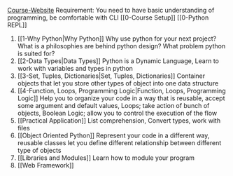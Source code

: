 [Course-Website](practical.learnpython.dev)
Requirement: You need to have basic understanding of programming, be comfortable with CLI
[[0-Course Setup]]
[[0-Python REPL]]
1. [[1-Why Python|Why Python]]
   Why use python for your next project? What is a philosophies are behind python design? What problem python is suited for?
2. [[2-Data Types|Data Types]]
   Python is a Dynamic Language, Learn to work with variables and types in python
3. [[3-Set, Tuples, Dictionaries|Set, Tuples, Dictionaries]]
   Container objects that let you store other types of object into one data structure
4. [[4-Function, Loops, Programming Logic|Function, Loops, Programming Logic]]
   Help you to organize your code in a way that is reusable, accept some argument and default values, Loops; take action of bunch of objects, Boolean Logic; allow you to control the execution of the flow
5. [[Practical Application]]
   List comprehension, Convert types, work with files
6. [[Object Oriented Python]]
   Represent your code in a different way, reusable classes let you define different relationship between different type of objects
7. [[Libraries and Modules]]
   Learn how to module your program
8. [[Web Framework]]